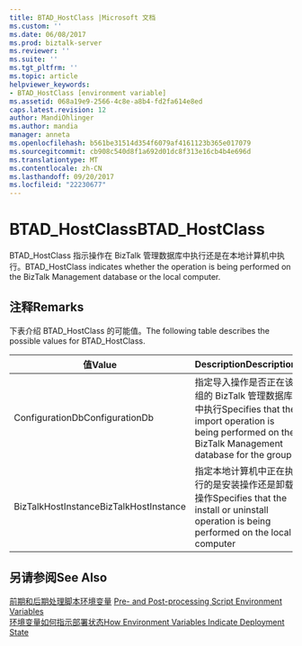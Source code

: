 ```yaml
---
title: BTAD_HostClass |Microsoft 文档
ms.custom: ''
ms.date: 06/08/2017
ms.prod: biztalk-server
ms.reviewer: ''
ms.suite: ''
ms.tgt_pltfrm: ''
ms.topic: article
helpviewer_keywords:
- BTAD_HostClass [environment variable]
ms.assetid: 068a19e9-2566-4c8e-a8b4-fd2fa614e8ed
caps.latest.revision: 12
author: MandiOhlinger
ms.author: mandia
manager: anneta
ms.openlocfilehash: b561be31514d354f6079af4161123b365e017079
ms.sourcegitcommit: cb908c540d8f1a692d01dc8f313e16cb4b4e696d
ms.translationtype: MT
ms.contentlocale: zh-CN
ms.lasthandoff: 09/20/2017
ms.locfileid: "22230677"
---
```

# <a name="btadhostclass"></a><span data-ttu-id="6515a-102">BTAD_HostClass</span><span class="sxs-lookup"><span data-stu-id="6515a-102">BTAD_HostClass</span></span>
<span data-ttu-id="6515a-103">BTAD_HostClass 指示操作在 BizTalk 管理数据库中执行还是在本地计算机中执行。</span><span class="sxs-lookup"><span data-stu-id="6515a-103">BTAD_HostClass indicates whether the operation is being performed on the BizTalk Management database or the local computer.</span></span>  
  
## <a name="remarks"></a><span data-ttu-id="6515a-104">注释</span><span class="sxs-lookup"><span data-stu-id="6515a-104">Remarks</span></span>  
 <span data-ttu-id="6515a-105">下表介绍 BTAD_HostClass 的可能值。</span><span class="sxs-lookup"><span data-stu-id="6515a-105">The following table describes the possible values for BTAD_HostClass.</span></span>  
  
|<span data-ttu-id="6515a-106">值</span><span class="sxs-lookup"><span data-stu-id="6515a-106">Value</span></span>|<span data-ttu-id="6515a-107">Description</span><span class="sxs-lookup"><span data-stu-id="6515a-107">Description</span></span>|  
|-----------|-----------------|  
|<span data-ttu-id="6515a-108">ConfigurationDb</span><span class="sxs-lookup"><span data-stu-id="6515a-108">ConfigurationDb</span></span>|<span data-ttu-id="6515a-109">指定导入操作是否正在该组的 BizTalk 管理数据库中执行</span><span class="sxs-lookup"><span data-stu-id="6515a-109">Specifies that the import operation is being performed on the BizTalk Management database for the group</span></span>|  
|<span data-ttu-id="6515a-110">BizTalkHostInstance</span><span class="sxs-lookup"><span data-stu-id="6515a-110">BizTalkHostInstance</span></span>|<span data-ttu-id="6515a-111">指定本地计算机中正在执行的是安装操作还是卸载操作</span><span class="sxs-lookup"><span data-stu-id="6515a-111">Specifies that the install or uninstall operation is being performed on the local computer</span></span>|  
  
## <a name="see-also"></a><span data-ttu-id="6515a-112">另请参阅</span><span class="sxs-lookup"><span data-stu-id="6515a-112">See Also</span></span>  
 <span data-ttu-id="6515a-113">[前期和后期处理脚本环境变量](../core/pre-and-post-processing-script-environment-variables.md) </span><span class="sxs-lookup"><span data-stu-id="6515a-113">[Pre- and Post-processing Script Environment Variables](../core/pre-and-post-processing-script-environment-variables.md) </span></span>  
 [<span data-ttu-id="6515a-114">环境变量如何指示部署状态</span><span class="sxs-lookup"><span data-stu-id="6515a-114">How Environment Variables Indicate Deployment State</span></span>](../core/how-environment-variables-indicate-deployment-state.md)